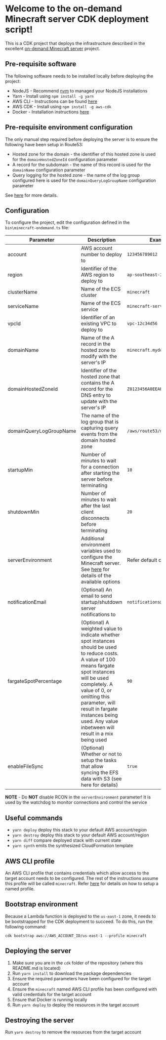 # Welcome to the on-demand Minecraft server CDK deployment script!

This is a CDK project that deploys the infrastructure described in the excellent [on-demand Minecraft server](https://github.com/doctorray117/minecraft-ondemand) project.

## Pre-requisite software

The following software needs to be installed locally before deploying the project:

* NodeJS - Recommend [nvm](https://github.com/coreybutler/nvm-windows) to managed your NodeJS installations
* Yarn - Install using `npm install -g yarn`
* AWS CLI - Instructions can be found [here](https://docs.aws.amazon.com/cli/latest/userguide/install-cliv2.html)
* AWS CDK - Install using `npm install -g aws-cdk`
* Docker - Installation instructions [here](https://docs.docker.com/desktop/windows/install/)

## Pre-requisite environment configuration
The only manual step required before deploying the server is to ensure the following have been setup in Route53:

* Hosted zone for the domain - the identifier of this hosted zone is used for the `domainHostedZoneId` configuration parameter
* A record for the subdomain - the name of this record is used for the `domainName` configuration parameter
* Query logging for the hosted zone - the name of the log group configured here is used for the `domainQueryLogGroupName` configuration parameter

See [here](https://github.com/doctorray117/minecraft-ondemand#route-53) for more details.

## Configuration

To configure the project, edit the configuration defined in the `bin\minecraft-ondemand.ts` file:

| Parameter | Description | Example |
| --------- | ----------- | ------- |
account                 | AWS account number to deploy to            | `123456789012`
region                  | Identifier of the AWS region to deploy to  | `ap-southeast-2`
clusterName             | Name of the ECS cluster                    | `minecraft`
serviceName             | Name of the ECS service                    | `minecraft-server`
vpcId                   | Identifier of an existing VPC to deploy to | `vpc-12c34d56`
domainName              | Name of the A record in the hosted zone to modify with the server's IP | `minecraft.mydomain.com`
domainHostedZoneId      | Identifier of the hosted zone that contains the A record for the DNS entry to update with the server's IP | `Z0123456A0EEAB01SG23`
domainQueryLogGroupName | The name of the log group that is capturing query events from the domain hosted zone | `/aws/route53/mydomain.com`
startupMin              | Number of minutes to wait for a connection after starting the server before terminating | `10`
shutdownMin             | Number of minutes to wait after the last client disconnects before terminating | `20`
serverEnvironment       | Additional environment variables used to configure the Minecraft server.  See [here](https://github.com/itzg/docker-minecraft-server#server-configuration) for details of the available options | Refer default configuration
notificationEmail       | (Optional) An email to send startup/shutdown server notifications to | `notifications@mydomain.com`
fargateSpotPercentage   | (Optional) A weighted value to indicate whether spot instances should be used to reduce costs.  A value of 100 means fargate spot instances will be used completely.  A value of 0, or omitting this parameter, will result in fargate instances being used.  Any value inbetween will result in a mix being used | `90`
enableFileSync          | (Optional) Whether or not to setup the tasks that allow syncing the EFS data with S3 (see here for details) | `true`

**NOTE** - Do **NOT** disable RCON in the `serverEnvironment` parameter! It is used by the watchdog to monitor connections and control the service

## Useful commands

 * `yarn deploy`     deploy this stack to your default AWS account/region
 * `yarn destroy`    deploy this stack to your default AWS account/region
 * `yarn diff`       compare deployed stack with current state
 * `yarn synth`      emits the synthesized CloudFormation template

## AWS CLI profile
An AWS CLI profile that contains credentials which allow access to the target account needs to be configured.
The rest of the instructions assume this profile will be called `minecraft`.
Refer [here](https://docs.aws.amazon.com/cli/latest/userguide/cli-configure-profiles.html) for details on how to setup a named profile.

## Bootstrap environment
Because a Lambda function is deployed to the `us-east-1` zone, it needs to be bootstrapped for the CDK deployment to succeed.  To do this, run the following command:

```cdk bootstrap aws://AWS_ACCOUNT_ID/us-east-1 --profile minecraft```

## Deploying the server
1. Make sure you are in the `cdk` folder of the repository (where this README.md is located)
1. Run `yarn install` to download the package dependencies
1. Ensure the required parameters have been configured for the target account
1. Ensure the `minecraft` named AWS CLI profile has been configured with valid credentials for the target account
1. Ensure that Docker is running locally
1. Run `yarn deploy` to deploy the resources in the target account

## Destroying the server
Run `yarn destroy` to remove the resources from the target account
